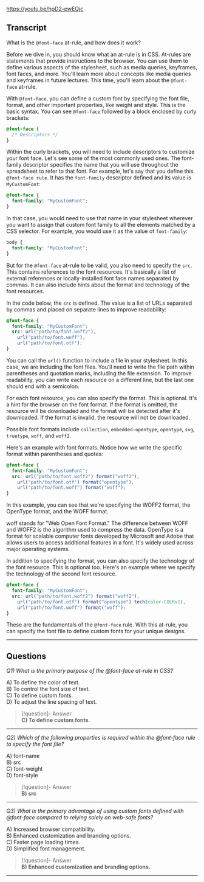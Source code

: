 https://youtu.be/hpD2-pwEQjc

## Transcript
What is the `@font-face` at-rule, and how does it work?

Before we dive in, you should know what an at-rule is in CSS. At-rules are statements that provide instructions to the browser. You can use them to define various aspects of the stylesheet, such as media queries, keyframes, font faces, and more. You'll learn more about concepts like media queries and keyframes in future lectures. This time, you'll learn about the `@font-face` at-rule.

With `@font-face`, you can define a custom font by specifying the font file, format, and other important properties, like weight and style. This is the basic syntax. You can see `@font-face` followed by a block enclosed by curly brackets:

```css
@font-face {
  /* Descriptors */
}
```

Within the curly brackets, you will need to include descriptors to customize your font face. Let's see some of the most commonly used ones. The font-family descriptor specifies the name that you will use throughout the spreadsheet to refer to that font. For example, let's say that you define this `@font-face rule`. It has the `font-family` descriptor defined and its value is `MyCustomFont`:

```css
@font-face {
  font-family: "MyCustomFont";
}
```

In that case, you would need to use that name in your stylesheet wherever you want to assign that custom font family to all the elements matched by a CSS selector. For example, you would use it as the value of `font-family`:

```css
body { 
  font-family: "MyCustomFont"; 
}
```

But for the `@font-face` at-rule to be valid, you also need to specify the `src`. This contains references to the font resources. It's basically a list of external references or locally-installed font face names separated by commas. It can also include hints about the format and technology of the font resources.

In the code below, the `src` is defined. The value is a list of URLs separated by commas and placed on separate lines to improve readability:

```css
@font-face {
  font-family: "MyCustomFont"; 
  src: url("path/to/font.woff2"),
    url("path/to/font.woff"),
    url("path/to/font.otf");
}
```

You can call the `url()` function to include a file in your stylesheet. In this case, we are including the font files. You'll need to write the file path within parentheses and quotation marks, including the file extension. To improve readability, you can write each resource on a different line, but the last one should end with a semicolon.

For each font resource, you can also specify the format. This is optional. It's a hint for the browser on the font format. If the format is omitted, the resource will be downloaded and the format will be detected after it's downloaded. If the format is invalid, the resource will not be downloaded.

Possible font formats include `collection`, `embedded-opentype`, `opentype`, `svg`, `truetype`, `woff`, and `woff2`.

Here's an example with font formats. Notice how we write the specific format within parentheses and quotes:

```css
@font-face {
  font-family: "MyCustomFont"; 
  src: url("path/to/font.woff2") format("woff2"),
    url("path/to/font.otf") format("opentype"),
    url("path/to/font.woff") format("woff");
}
```

In this example, you can see that we're specifying the WOFF2 format, the OpenType format, and the WOFF format.

woff stands for "Web Open Font Format." The difference between WOFF and WOFF2 is the algorithm used to compress the data. OpenType is a format for scalable computer fonts developed by Microsoft and Adobe that allows users to access additional features in a font. It's widely used across major operating systems.

In addition to specifying the format, you can also specify the technology of the font resource. This is optional too. Here's an example where we specify the technology of the second font resource.

```css
@font-face {
  font-family: "MyCustomFont"; 
  src: url("path/to/font.woff2") format("woff2"),
    url("path/to/font.otf") format("opentype") tech(color-COLRv1),
    url("path/to/font.woff") format("woff");
}
```

These are the fundamentals of the `@font-face` rule. With this at-rule, you can specify the font file to define custom fonts for your unique designs.

---
## Questions
*Q1) What is the primary purpose of the @font-face at-rule in CSS?*

A) To define the color of text.  
B) To control the font size of text.  
C) To define custom fonts.  
D) To adjust the line spacing of text.  

> [!question]- Answer  
> **C) To define custom fonts.**  

---

*Q2) Which of the following properties is required within the @font-face rule to specify the font file?*

A) font-name  
B) src  
C) font-weight  
D) font-style  

> [!question]- Answer  
> **B) src**  

---

*Q3) What is the primary advantage of using custom fonts defined with @font-face compared to relying solely on web-safe fonts?*

A) Increased browser compatibility.  
B) Enhanced customization and branding options.  
C) Faster page loading times.  
D) Simplified font management.  

> [!question]- Answer  
> **B) Enhanced customization and branding options.**  

---